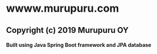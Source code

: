 # wwww.murupuru.com
## Copyright (c) 2019 Murupuru OY
#### Built using Java Spring Boot framework and JPA database
